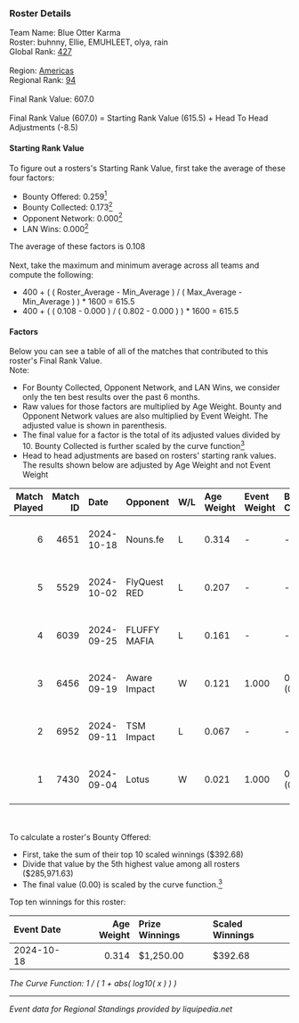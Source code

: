 ### Roster Details<br />
Team Name: Blue Otter Karma<br />
Roster: buhnny, Ellie, EMUHLEET, olya, rain<br />
Global Rank: [427](../../standings_global_2025_02_28.md)<br />
<br />
Region: [Americas]( ../../standings_americas_2025_02_28.md)<br />
Regional Rank: [94]( ../../standings_americas_2025_02_28.md)<br />
<br />
Final Rank Value:  607.0<br />
<br />
Final Rank Value (607.0) = Starting Rank Value (615.5) + Head To Head Adjustments (-8.5)<br />

#### Starting Rank Value<br />
To figure out a rosters's Starting Rank Value, first take the average of these four factors:<br />
- Bounty Offered: 0.259[<sup>1</sup>](#table2)
- Bounty Collected: 0.173[<sup>2</sup>](#table1)
- Opponent Network: 0.000[<sup>2</sup>](#table1)
- LAN Wins: 0.000[<sup>2</sup>](#table1)

The average of these factors is 0.108<br />
<br />
Next, take the maximum and minimum average across all teams and compute the following:<br />
- 400 + ( ( Roster_Average - Min_Average ) / ( Max_Average - Min_Average ) ) * 1600 = 615.5
- 400 + ( ( 0.108 - 0.000 ) / ( 0.802 - 0.000 ) ) * 1600 = 615.5


#### Factors<br />
Below you can see a table of all of the matches that contributed to this roster's Final Rank Value.<br />
Note:<br />

- For Bounty Collected, Opponent Network, and LAN Wins, we consider only the ten best results over the past 6 months.
- Raw values for those factors are multiplied by Age Weight. Bounty and Opponent Network values are also multiplied by Event Weight. The adjusted value is shown in parenthesis.
- The final value for a factor is the total of its adjusted values divided by 10. Bounty Collected is further scaled by the curve function[<sup>3</sup>](#curveFunction)
- Head to head adjustments are based on rosters' starting rank values. The results shown below are adjusted by Age Weight and not Event Weight
<span id="table1"></span><br />


| Match Played | Match ID | Date       | Opponent     | W/L | Age Weight | Event Weight | Bounty Collected | Opponent Network | LAN Wins  | H2H Adj. | Roster                              |
| -: | -: | :- | :- | :- | :- | :- | :- | :- | :- | -: | :- |
|            6 |     4651 | 2024-10-18 | Nouns.fe     | L   | 0.314      | -            | -                | -                | -         |    -4.70 | buhnny, Ellie, EMUHLEET, olya, rain |
|            5 |     5529 | 2024-10-02 | FlyQuest RED | L   | 0.207      | -            | -                | -                | -         |    -2.65 | buhnny, Ellie, EMUHLEET, olya, rain |
|            4 |     6039 | 2024-09-25 | FLUFFY MAFIA | L   | 0.161      | -            | -                | -                | -         |    -2.33 | buhnny, Ellie, EMUHLEET, olya, rain |
|            3 |     6456 | 2024-09-19 | Aware Impact | W   | 0.121      | 1.000        | 0.001 (0.000)    | 0.008 (0.001)    | 0 (0.000) |     1.90 | buhnny, Ellie, EMUHLEET, olya, rain |
|            2 |     6952 | 2024-09-11 | TSM Impact   | L   | 0.067      | -            | -                | -                | -         |    -1.02 | buhnny, Ellie, EMUHLEET, olya, rain |
|            1 |     7430 | 2024-09-04 | Lotus        | W   | 0.021      | 1.000        | 0.001 (0.000)    | 0.004 (0.000)    | 0 (0.000) |     0.32 | buhnny, Ellie, EMUHLEET, olya, rain |

<br />
<span id="table2"></span><br />
To calculate a roster's Bounty Offered:<br />

- First, take the sum of their top 10 scaled winnings ($392.68)
- Divide that value by the 5th highest value among all rosters ($285,971.63)
- The final value (0.00) is scaled by the curve function.[<sup>3</sup>](#curveFunction)

Top ten winnings for this roster:<br />

| Event Date | Age Weight | Prize Winnings | Scaled Winnings |
| :- | -: | :- | :- |
| 2024-10-18 |      0.314 | $1,250.00      | $392.68         |


<span id="curveFunction"></span>_The Curve Function: 1 / ( 1 + abs( log10( x ) ) )_<br />

---
_Event data for Regional Standings provided by liquipedia.net_<br />
